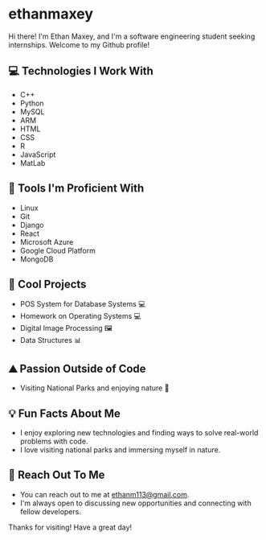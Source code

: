 # ethanmaxey

Hi there! I'm Ethan Maxey, and I'm a software engineering student seeking internships. Welcome to my Github profile!

## :computer: Technologies I Work With
- C++
- Python
- MySQL
- ARM
- HTML
- CSS
- R
- JavaScript
- MatLab

## :wrench: Tools I'm Proficient With
- Linux
- Git
- Django
- React
- Microsoft Azure
- Google Cloud Platform
- MongoDB

## :rocket: Cool Projects
- POS System for Database Systems 💻
- Homework on Operating Systems 💻
- Digital Image Processing 🖼️
- Data Structures 📊

## :mountain: Passion Outside of Code
- Visiting National Parks and enjoying nature 🌲

## :bulb: Fun Facts About Me
- I enjoy exploring new technologies and finding ways to solve real-world problems with code.
- I love visiting national parks and immersing myself in nature.

## :email: Reach Out To Me
- You can reach out to me at ethanm113@gmail.com.
- I'm always open to discussing new opportunities and connecting with fellow developers.

Thanks for visiting! Have a great day!
